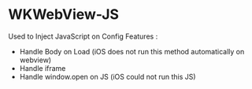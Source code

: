 # WKWebView-JS
Used to Inject JavaScript on Config
Features : 
- Handle Body on Load (iOS does not run this method automatically on webview)
- Handle iframe
- Handle window.open on JS (iOS could not run this JS)
